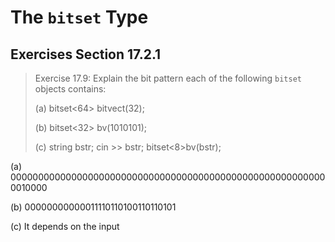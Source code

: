 The `bitset` Type
=================

Exercises Section 17.2.1
------------------------
>Exercise 17.9: Explain the bit pattern each of the following `bitset` objects contains:
>
>  (a) bitset<64> bitvect(32);
>
>  (b) bitset<32> bv(1010101); 
>
>  (c) string bstr; cin >> bstr; bitset<8>bv(bstr);

(a) 0000000000000000000000000000000000000000000000000000000000010000

(b) 00000000000011110110100110110101

(c) It depends on the input
